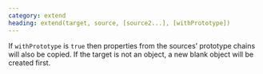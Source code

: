 ```yaml
--- 
category: extend
heading: extend(target, source, [source2...], [withPrototype])
---
```


If `withPrototype` is `true` then properties from the sources’ prototype chains will also be copied. If the target is not an object, a new blank object will be created first.
